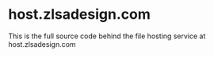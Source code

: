 # host.zlsadesign.com

This is the full source code behind the file hosting service at host.zlsadesign.com
